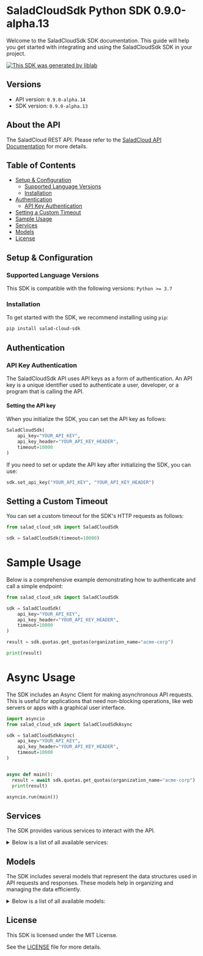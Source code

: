 # SaladCloudSdk Python SDK 0.9.0-alpha.13<a id="saladcloudsdk-python-sdk-090-alpha13"></a>

Welcome to the SaladCloudSdk SDK documentation. This guide will help you get started with integrating and using the SaladCloudSdk SDK in your project.

[![This SDK was generated by liblab](https://public-liblab-readme-assets.s3.us-east-1.amazonaws.com/built-by-liblab-icon.svg)](https://liblab.com/?utm_source=readme)

## Versions<a id="versions"></a>

- API version: `0.9.0-alpha.14`
- SDK version: `0.9.0-alpha.13`

## About the API<a id="about-the-api"></a>

The SaladCloud REST API. Please refer to the [SaladCloud API Documentation](https://docs.salad.com/api-reference) for more details.

## Table of Contents<a id="table-of-contents"></a>

- [Setup & Configuration](#setup--configuration)
  - [Supported Language Versions](#supported-language-versions)
  - [Installation](#installation)
- [Authentication](#authentication)
  - [API Key Authentication](#api-key-authentication)
- [Setting a Custom Timeout](#setting-a-custom-timeout)
- [Sample Usage](#sample-usage)
- [Services](#services)
- [Models](#models)
- [License](#license)

## Setup & Configuration<a id="setup--configuration"></a>

### Supported Language Versions<a id="supported-language-versions"></a>

This SDK is compatible with the following versions: `Python >= 3.7`

### Installation<a id="installation"></a>

To get started with the SDK, we recommend installing using `pip`:

```bash
pip install salad-cloud-sdk
```

## Authentication<a id="authentication"></a>

### API Key Authentication<a id="api-key-authentication"></a>

The SaladCloudSdk API uses API keys as a form of authentication. An API key is a unique identifier used to authenticate a user, developer, or a program that is calling the API.

#### Setting the API key<a id="setting-the-api-key"></a>

When you initialize the SDK, you can set the API key as follows:

```py
SaladCloudSdk(
    api_key="YOUR_API_KEY",
    api_key_header="YOUR_API_KEY_HEADER",
    timeout=10000
)
```

If you need to set or update the API key after initializing the SDK, you can use:

```py
sdk.set_api_key("YOUR_API_KEY", "YOUR_API_KEY_HEADER")
```

## Setting a Custom Timeout<a id="setting-a-custom-timeout"></a>

You can set a custom timeout for the SDK's HTTP requests as follows:

```py
from salad_cloud_sdk import SaladCloudSdk

sdk = SaladCloudSdk(timeout=10000)
```

# Sample Usage<a id="sample-usage"></a>

Below is a comprehensive example demonstrating how to authenticate and call a simple endpoint:

```py
from salad_cloud_sdk import SaladCloudSdk

sdk = SaladCloudSdk(
    api_key="YOUR_API_KEY",
    api_key_header="YOUR_API_KEY_HEADER",
    timeout=10000
)

result = sdk.quotas.get_quotas(organization_name="acme-corp")

print(result)

```

# Async Usage<a id="async-usage"></a>

The SDK includes an Async Client for making asynchronous API requests. This is useful for applications that need non-blocking operations, like web servers or apps with a graphical user interface.

```py
import asyncio
from salad_cloud_sdk import SaladCloudSdkAsync

sdk = SaladCloudSdkAsync(
    api_key="YOUR_API_KEY",
    api_key_header="YOUR_API_KEY_HEADER",
    timeout=10000
)


async def main():
  result = await sdk.quotas.get_quotas(organization_name="acme-corp")
  print(result)

asyncio.run(main())
```

## Services<a id="services"></a>

The SDK provides various services to interact with the API.

<details> 
<summary>Below is a list of all available services:</summary>

| Name                |
| :------------------ |
| container_groups    |
| workload_errors     |
| system_logs         |
| queues              |
| quotas              |
| inference_endpoints |
| organization_data   |
| webhook_secret_key  |
| logs                |

</details>

## Models<a id="models"></a>

The SDK includes several models that represent the data structures used in API requests and responses. These models help in organizing and managing the data efficiently.

<details> 
<summary>Below is a list of all available models:</summary>

| Name                                     | Description                                                                                                                                                                                                                                                                                                                                                           |
| :--------------------------------------- | :-------------------------------------------------------------------------------------------------------------------------------------------------------------------------------------------------------------------------------------------------------------------------------------------------------------------------------------------------------------------- |
| ContainerGroupCollection                 | A paginated collection of container groups that provides a structured way to access multiple container group resources in a single response.                                                                                                                                                                                                                          |
| ContainerGroupCreationRequest            | Represents a request to create a container group, which manages a collection of container instances with shared configuration and scaling policies                                                                                                                                                                                                                    |
| ContainerGroup                           | A container group definition that represents a scalable set of identical containers running as a distributed service                                                                                                                                                                                                                                                  |
| ContainerGroupPatch                      | Represents a request to update a container group                                                                                                                                                                                                                                                                                                                      |
| ContainerGroupInstanceCollection         | A collection of container group instances returned as part of a paginated response or batch operation result.                                                                                                                                                                                                                                                         |
| ContainerGroupInstance                   | A Container Group Instance represents a running instance of a container group on a specific machine. It provides information about the execution state, readiness, and version of the deployed container group.                                                                                                                                                       |
| ContainerGroupInstancePatch              | Represents a request to update a container group instance                                                                                                                                                                                                                                                                                                             |
| WorkloadErrorList                        | Represents a list of workload errors                                                                                                                                                                                                                                                                                                                                  |
| SystemLogList                            | Represents a list of system logs                                                                                                                                                                                                                                                                                                                                      |
| QueueCollection                          | Represents a Queue Collection                                                                                                                                                                                                                                                                                                                                         |
| QueuePrototype                           | Represents a request to create a new queue.                                                                                                                                                                                                                                                                                                                           |
| Queue                                    | Represents a queue.                                                                                                                                                                                                                                                                                                                                                   |
| QueuePatch                               | Represents a request to update an existing queue.                                                                                                                                                                                                                                                                                                                     |
| QueueJobCollection                       | Represents a Queue Job Collection                                                                                                                                                                                                                                                                                                                                     |
| QueueJobPrototype                        | Represents a request to create a queue job                                                                                                                                                                                                                                                                                                                            |
| QueueJob                                 | Represents a queue job                                                                                                                                                                                                                                                                                                                                                |
| Quotas                                   | Represents the organization quotas                                                                                                                                                                                                                                                                                                                                    |
| InferenceEndpointCollection              | Represents a page from the collection of inference endpoints.                                                                                                                                                                                                                                                                                                         |
| InferenceEndpoint                        | Represents an inference endpoint                                                                                                                                                                                                                                                                                                                                      |
| InferenceEndpointJobCollection           | Represents a collection of inference endpoint jobs                                                                                                                                                                                                                                                                                                                    |
| InferenceEndpointJobPrototype            | Represents a request to create a inference endpoint job                                                                                                                                                                                                                                                                                                               |
| InferenceEndpointJob                     | Represents a inference endpoint job                                                                                                                                                                                                                                                                                                                                   |
| GpuClassesList                           | Represents a list of GPU classes                                                                                                                                                                                                                                                                                                                                      |
| WebhookSecretKey                         | Represents a webhook secret key                                                                                                                                                                                                                                                                                                                                       |
| LogEntryQuery                            | Represents a query for logs                                                                                                                                                                                                                                                                                                                                           |
| LogEntryCollection                       | Represents a page of organization logs                                                                                                                                                                                                                                                                                                                                |
| Container                                | Represents a container with its configuration and resource requirements.                                                                                                                                                                                                                                                                                              |
| CountryCode                              | ISO 3166-1 alpha-2 country codes                                                                                                                                                                                                                                                                                                                                      |
| ContainerGroupState                      | Represents the operational state of a container group during its lifecycle, including timing information, status, and instance distribution metrics. This state captures the current execution status, start and finish times, and provides visibility into the operational health across instances.                                                                  |
| ContainerGroupLivenessProbe              | Defines a liveness probe for container groups that determines when to restart a container if it becomes unhealthy                                                                                                                                                                                                                                                     |
| ContainerGroupNetworkingConfiguration    | Network configuration for container groups that defines connectivity, routing, and access control settings                                                                                                                                                                                                                                                            |
| ContainerGroupPriority                   | Specifies the priority level for container group execution, which determines resource allocation and scheduling precedence.                                                                                                                                                                                                                                           |
| QueueBasedAutoscalerConfiguration        | Defines configuration for automatically scaling container instances based on queue length. The autoscaler monitors a queue and adjusts the number of running replicas to maintain the desired queue length.                                                                                                                                                           |
| ContainerGroupQueueConnection            | Configuration for connecting a container group to a message queue system, enabling asynchronous communication between services.                                                                                                                                                                                                                                       |
| ContainerGroupReadinessProbe             | Defines how to check if a container is ready to serve traffic. The readiness probe determines whether the container's application is ready to accept traffic. If the readiness probe fails, the container is considered not ready and traffic will not be sent to it.                                                                                                 |
| ContainerRestartPolicy                   | Specifies the policy for restarting containers when they exit or fail.                                                                                                                                                                                                                                                                                                |
| ContainerGroupStartupProbe               | Defines a probe that checks if a container application has started successfully. Startup probes help prevent applications from being prematurely marked as unhealthy during initialization. The probe can use HTTP requests, TCP connections, gRPC calls, or shell commands to determine startup status.                                                              |
| ContainerLogging                         | Configuration options for directing container logs to a logging provider. This schema enables you to specify a single logging destination for container output, supporting monitoring, debugging, and analytics use cases. Each provider has its own configuration parameters defined in the referenced schemas. Only one logging provider can be selected at a time. |
| ContainerResourceRequirements            | Specifies the resource requirements for a container.                                                                                                                                                                                                                                                                                                                  |
| AxiomLoggingConfiguration                | Configuration settings for integrating container logs with the Axiom logging service. When specified, container logs will be forwarded to the Axiom instance defined by these parameters.                                                                                                                                                                             |
| DatadogLoggingConfiguration              | Configuration for forwarding container logs to Datadog monitoring service.                                                                                                                                                                                                                                                                                            |
| ContainerLoggingConfigurationHttp1       | Configuration for sending container logs to an HTTP endpoint. Defines how logs are formatted, compressed, and transmitted.                                                                                                                                                                                                                                            |
| NewRelicLoggingConfiguration             | Configuration for sending container logs to New Relic's log management platform.                                                                                                                                                                                                                                                                                      |
| ContainerLoggingSplunkConfiguration      | Configuration settings for forwarding container logs to a Splunk instance.                                                                                                                                                                                                                                                                                            |
| TcpLoggingConfiguration                  | Configuration for forwarding container logs to a remote TCP endpoint                                                                                                                                                                                                                                                                                                  |
| DatadogTagForContainerLogging            | Represents a Datadog tag used for container logging metadata.                                                                                                                                                                                                                                                                                                         |
| ContainerLoggingHttpFormat               | The format in which logs will be delivered                                                                                                                                                                                                                                                                                                                            |
| ContainerLoggingHttpHeader               | Represents an HTTP header used for container logging configuration.                                                                                                                                                                                                                                                                                                   |
| ContainerLoggingHttpCompression          | The compression algorithm to apply to logs before transmission                                                                                                                                                                                                                                                                                                        |
| ContainerGroupInstanceStatusCount        | A summary of container group instances categorized by their current lifecycle status                                                                                                                                                                                                                                                                                  |
| ContainerGroupStatus                     | Represents the current operational state of a container group within the Salad platform.                                                                                                                                                                                                                                                                              |
| ContainerGroupProbeExec                  | Defines the exec action for a probe in a container group. This is used to execute a command inside a container for health checks.                                                                                                                                                                                                                                     |
| ContainerGroupGRpcProbe                  | Configuration for gRPC-based health probes in container groups, used to determine container health status.                                                                                                                                                                                                                                                            |
| ContainerGroupHttpProbeConfiguration     | Defines HTTP probe configuration for container health checks within a container group.                                                                                                                                                                                                                                                                                |
| ContainerGroupTcpProbe                   | Configuration for a TCP probe used to check container health via network connectivity.                                                                                                                                                                                                                                                                                |
| ContainerGroupProbeHttpHeader            |                                                                                                                                                                                                                                                                                                                                                                       |
| HttpScheme                               | The protocol scheme used for HTTP probe requests in container health checks.                                                                                                                                                                                                                                                                                          |
| TheContainerGroupNetworkingLoadBalancer  | The container group networking load balancer.                                                                                                                                                                                                                                                                                                                         |
| ContainerNetworkingProtocol              | Defines the communication protocol used for network traffic between containers or external systems. Currently supports HTTP protocol for web-based communication.                                                                                                                                                                                                     |
| ContainerConfiguration                   | Configuration for creating a container within a container group. Defines the container image, resource requirements, environment variables, and other settings needed to deploy and run the container.                                                                                                                                                                |
| CreateContainerGroupNetworking           | Network configuration for container groups specifying connectivity parameters, including authentication, protocol, and timeout settings                                                                                                                                                                                                                               |
| ContainerConfigurationLogging            | Configuration options for directing container logs to a logging provider. This schema enables you to specify a single logging destination for container output, supporting monitoring, debugging, and analytics use cases. Each provider has its own configuration parameters defined in the referenced schemas. Only one logging provider can be selected at a time. |
| ContainerRegistryAuthentication          | Authentication configuration for various container registry types, including AWS ECR, Docker Hub, GCP GAR, GCP GCR, and basic authentication.                                                                                                                                                                                                                         |
| CreateContainerResourceRequirements      | Specifies the resource requirements for creating a container.                                                                                                                                                                                                                                                                                                         |
| ContainerLoggingConfigurationHttp2       | Configuration for sending container logs to an HTTP endpoint. Defines how logs are formatted, compressed, and transmitted.                                                                                                                                                                                                                                            |
| ContainerRegistryAuthenticationAwsEcr    | Authentication details for AWS Elastic Container Registry (ECR)                                                                                                                                                                                                                                                                                                       |
| ContainerRegistryAuthenticationBasic     | Basic username and password authentication for generic container registries                                                                                                                                                                                                                                                                                           |
| ContainerRegistryAuthenticationDockerHub | Authentication details for Docker Hub registry                                                                                                                                                                                                                                                                                                                        |
| ContainerRegistryAuthenticationGcpGar    | Authentication details for Google Artifact Registry (GAR)                                                                                                                                                                                                                                                                                                             |
| ContainerRegistryAuthenticationGcpGcr    | Authentication details for Google Container Registry (GCR)                                                                                                                                                                                                                                                                                                            |
| UpdateContainer                          | Represents an update container object                                                                                                                                                                                                                                                                                                                                 |
| UpdateContainerGroupNetworking           | Represents update container group networking parameters                                                                                                                                                                                                                                                                                                               |
| UpdateContainerLogging                   | Configuration options for directing container logs to a logging provider. This schema enables you to specify a single logging destination for container output, supporting monitoring, debugging, and analytics use cases. Each provider has its own configuration parameters defined in the referenced schemas. Only one logging provider can be selected at a time. |
| ContainerResourceUpdateSchema            | Defines the resource specifications that can be modified for a container group, including CPU, memory, GPU classes, and storage allocations.                                                                                                                                                                                                                          |
| TheContainerGroupInstanceState           | The state of the container group instance                                                                                                                                                                                                                                                                                                                             |
| WorkloadError                            | Represents a workload error                                                                                                                                                                                                                                                                                                                                           |
| SystemLog                                | Represents a system log                                                                                                                                                                                                                                                                                                                                               |
| QueueJobEvent                            | Represents an event for queue job                                                                                                                                                                                                                                                                                                                                     |
| ContainerGroupsQuotas                    | Represents the organization quotas for container groups                                                                                                                                                                                                                                                                                                               |
| Status                                   | The current status.                                                                                                                                                                                                                                                                                                                                                   |
| InferenceEndpointJobEvent                | Represents an event for inference endpoint job                                                                                                                                                                                                                                                                                                                        |
| InferenceEndpointJobEventAction          | The action that was taken on the inference endpoint job.                                                                                                                                                                                                                                                                                                              |
| GpuClass                                 | Represents a GPU Class                                                                                                                                                                                                                                                                                                                                                |
| GpuClassPrice                            | Represents the price of a GPU class for a given container group priority                                                                                                                                                                                                                                                                                              |
| LogEntryQuerySortOrder                   | The sort order of the log entries. `asc` will sort the log entries in chronological order. `desc` will sort the log entries in reverse chronological order.                                                                                                                                                                                                           |
| LogEntry                                 |                                                                                                                                                                                                                                                                                                                                                                       |
| LogEntryResource                         | The resource associated with the log entry                                                                                                                                                                                                                                                                                                                            |
| LogEntrySeverity                         | The severity level of the log entry                                                                                                                                                                                                                                                                                                                                   |
| ProblemDetails                           | Represents an API error                                                                                                                                                                                                                                                                                                                                               |

</details>

## License<a id="license"></a>

This SDK is licensed under the MIT License.

See the [LICENSE](LICENSE) file for more details.
